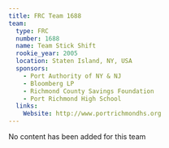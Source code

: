 ```yaml
---
title: FRC Team 1688
team:
  type: FRC
  number: 1688
  name: Team Stick Shift
  rookie_year: 2005
  location: Staten Island, NY, USA
  sponsors:
    - Port Authority of NY & NJ
    - Bloomberg LP
    - Richmond County Savings Foundation
    - Port Richmond High School
  links:
    Website: http://www.portrichmondhs.org
---
```

No content has been added for this team